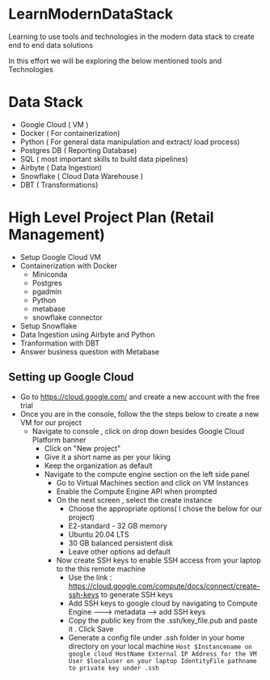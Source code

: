 # LearnModernDataStack
Learning to use tools and technologies in the modern data stack to create end to end data solutions

In this effort we will be exploring the below mentioned tools and Technologies

# Data Stack #

- Google Cloud ( VM )
- Docker ( For containerization)
- Python ( For general data manipulation and extract/ load process)
- Postgres DB ( Reporting Database)
- SQL ( most important skills to build data pipelines)
- Airbyte ( Data Ingestion)
- Snowflake ( Cloud Data Warehouse )
- DBT ( Transformations)

# High Level Project Plan (Retail Management)

* Setup Google Cloud VM
* Containerization with Docker
  * Miniconda
  * Postgres
  * pgadmin
  * Python
  * metabase
  * snowflake connector 
* Setup Snowflake
* Data Ingestion using Airbyte and Python
* Tranformation with DBT
* Answer business question with Metabase

## Setting up Google Cloud

- Go to https://cloud.google.com/ and create a new account with the free trial
- Once you are in the console, follow the the steps below to create a new VM for our project
  - Navigate to console , click on drop down besides Google Cloud Platform banner
    - Click on "New project"
    - Give it a short name as per your liking
    - Keep the organization as default 
    - Navigate to the compute engine section on the left side panel
        - Go to Virtual Machines section and click on VM Instances
        - Enable the Compute Engine API when prompted
        - On the next screen , select the create instance 
          - Choose the appropriate options( I chose the below for our project)
          - E2-standard - 32 GB memory
          - Ubuntu 20.04 LTS
          - 30 GB balanced persistent disk
          - Leave other options ad default
        - Now create SSH keys to enable SSH access from your laptop to the this remote machine
          - Use the link : https://cloud.google.com/compute/docs/connect/create-ssh-keys to generate SSH keys
          - Add SSH keys to google cloud by navigating to Compute Engine ---> metadata --> add SSH keys
          - Copy the public key from the .ssh/key_file.pub and paste it . Click Save 
          - Generate a config file under .ssh folder in your home directory on your local machine
              `Host $Instancename on google cloud
                HostName External IP Address for the VM
                User $localuser on your laptop
                IdentityFile pathname to private key under .ssh`
        

